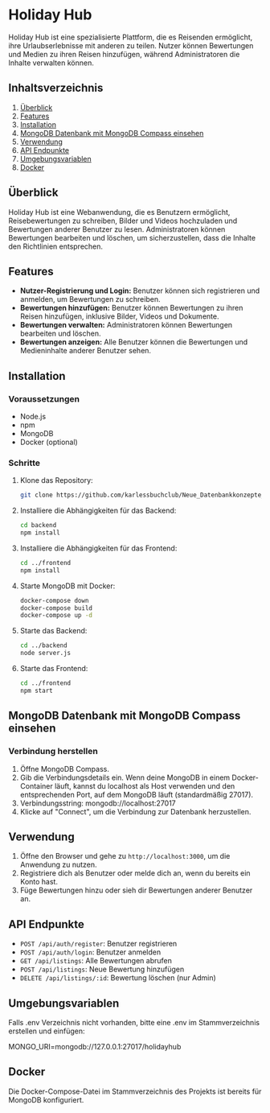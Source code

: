 # Holiday Hub

Holiday Hub ist eine spezialisierte Plattform, die es Reisenden ermöglicht, ihre Urlaubserlebnisse mit anderen zu teilen. Nutzer können Bewertungen und Medien zu ihren Reisen hinzufügen, während Administratoren die Inhalte verwalten können.

## Inhaltsverzeichnis

1. [Überblick](#überblick)
2. [Features](#features)
3. [Installation](#installation)
4. [MongoDB Datenbank mit MongoDB Compass einsehen](datenbankconnect)
5. [Verwendung](#verwendung)
6. [API Endpunkte](#api-endpunkte)
7. [Umgebungsvariablen](#umgebungsvariablen)
8. [Docker](#docker)

## Überblick

Holiday Hub ist eine Webanwendung, die es Benutzern ermöglicht, Reisebewertungen zu schreiben, Bilder und Videos hochzuladen und Bewertungen anderer Benutzer zu lesen. Administratoren können Bewertungen bearbeiten und löschen, um sicherzustellen, dass die Inhalte den Richtlinien entsprechen.

## Features

- **Nutzer-Registrierung und Login:** Benutzer können sich registrieren und anmelden, um Bewertungen zu schreiben.
- **Bewertungen hinzufügen:** Benutzer können Bewertungen zu ihren Reisen hinzufügen, inklusive Bilder, Videos und Dokumente.
- **Bewertungen verwalten:** Administratoren können Bewertungen bearbeiten und löschen.
- **Bewertungen anzeigen:** Alle Benutzer können die Bewertungen und Medieninhalte anderer Benutzer sehen.

## Installation

### Voraussetzungen

- Node.js
- npm
- MongoDB
- Docker (optional)

### Schritte

1. Klone das Repository:
    ```sh
    git clone https://github.com/karlessbuchclub/Neue_Datenbankkonzepte_Abgabe.git
    ```

2. Installiere die Abhängigkeiten für das Backend:
    ```sh
    cd backend
    npm install
    ```

3. Installiere die Abhängigkeiten für das Frontend:
    ```sh
    cd ../frontend
    npm install
    ```

5. Starte MongoDB mit Docker:
    ```sh
    docker-compose down
    docker-compose build
    docker-compose up -d
    ```

6. Starte das Backend:
    ```sh
    cd ../backend
    node server.js
    ```

7. Starte das Frontend:
    ```sh
    cd ../frontend
    npm start
    ```
    
## MongoDB Datenbank mit MongoDB Compass einsehen

### Verbindung herstellen

1. Öffne MongoDB Compass.
2. Gib die Verbindungsdetails ein. Wenn deine MongoDB in einem Docker-Container läuft, kannst du localhost als Host verwenden und den entsprechenden Port, auf dem MongoDB läuft (standardmäßig 27017).
3. Verbindungsstring: mongodb://localhost:27017
4. Klicke auf "Connect", um die Verbindung zur Datenbank herzustellen.

## Verwendung

1. Öffne den Browser und gehe zu `http://localhost:3000`, um die Anwendung zu nutzen.
2. Registriere dich als Benutzer oder melde dich an, wenn du bereits ein Konto hast.
3. Füge Bewertungen hinzu oder sieh dir Bewertungen anderer Benutzer an.

## API Endpunkte

- `POST /api/auth/register`: Benutzer registrieren
- `POST /api/auth/login`: Benutzer anmelden
- `GET /api/listings`: Alle Bewertungen abrufen
- `POST /api/listings`: Neue Bewertung hinzufügen
- `DELETE /api/listings/:id`: Bewertung löschen (nur Admin)

## Umgebungsvariablen

Falls .env Verzeichnis nicht vorhanden, bitte eine .env im Stammverzeichnis erstellen und einfügen:

MONGO_URI=mongodb://127.0.0.1:27017/holidayhub

## Docker

Die Docker-Compose-Datei im Stammverzeichnis des Projekts ist bereits für MongoDB konfiguriert.
